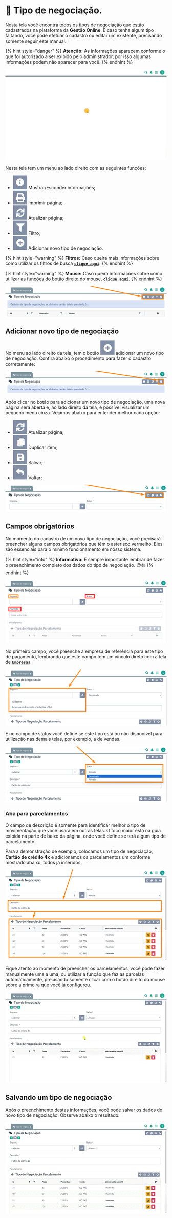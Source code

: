# 💱 Tipo de negociação.

Nesta tela você encontra todos os tipos de negociação que estão cadastrados na plataforma da **Gestão Online**. E caso tenha algum tipo faltando, você pode efetuar o cadastro ou editar um existente, precisando somente seguir este manual.

{% hint style="danger" %}
**Atenção:** As informações aparecem conforme o que foi autorizado a ser exibido pelo administrador, por isso algumas informações podem não aparecer para você.
{% endhint %}

![](/erp-v2/assets/funcionalidades/financeiro/aba_tipo_negociacao.gif)

Nesta tela tem um menu ao lado direito com as seguintes funções:

- <img src="/erp-v2/assets/icon_exibir.png" alt="" data-size="line"> Mostrar/Esconder informações;
- <img src="/erp-v2/assets/icon_imprimir.png" alt="" data-size="line"> Imprimir página;
- <img src="/erp-v2/assets/icon_atualizar.png" alt="" data-size="line"> Atualizar página;
- <img src="/erp-v2/assets/icon_filtro.png" alt="" data-size="line"> Filtro;
- <img src="/erp-v2/assets/icon_add.png" alt="" data-size="line"> Adicionar novo tipo de negociação.

{% hint style="warning" %}
**Filtros:** Caso queira mais informações sobre como utilizar os filtros de busca [**`clique aqui`**](/erp-v2/primeiro_acesso/filtros.md).
{% endhint %}

{% hint style="warning" %}
**Mouse:** Caso queira informações sobre como utilizar as funções do botão direito do mouse, [**`clique aqui`**](https://docs.gestao.plus/erp-v2/primeiro_acesso/atalhos_internos#menu-botao-direito-do-mouse).
{% endhint %}

![](/erp-v2/assets/funcionalidades/financeiro/aba_tipo_negociacao_menu.png)

## Adicionar novo tipo de negociação

No menu ao lado direito da tela, tem o botão <img src="/erp-v2/assets/icon_add.png" alt="" data-size="line"> adicionar um novo tipo de negociação. Confira abaixo o procedimento para fazer o cadastro corretamente:

![](/erp-v2/assets/funcionalidades/financeiro/aba_tipo_negociacao_add.png)

Após clicar no botão para adicionar um novo tipo de negociação, uma nova página será aberta e, ao lado direito da tela, é possível visualizar um pequeno menu cinza. Vejamos abaixo para entender melhor cada opção:

- <img src="/erp-v2/assets/icon_atualizar.png" alt="" data-size="line"> Atualizar página;
- <img src="/erp-v2/assets/icon_duplicar.png" alt="" data-size="line"> Duplicar item;
- <img src="/erp-v2/assets/icon_salvar.png" alt="" data-size="line"> Salvar;
- <img src="/erp-v2/assets/icon_voltar.png" alt="" data-size="line"> Voltar;

![](/erp-v2/assets/funcionalidades/financeiro/aba_tipo_negociacao_add_menu.png)

## Campos obrigatórios

No momento do cadastro de um novo tipo de negociação, você precisará preencher alguns campos obrigatórios que têm o asterisco vermelho. Eles são essenciais para o mínimo funcionamento em nosso sistema.

{% hint style="info" %}
**Informativo:** É sempre importante lembrar de fazer o preenchimento completo dos dados do tipo de negociação. 😉👍
{% endhint %}

![](/erp-v2/assets/funcionalidades/financeiro/aba_tipo_negociacao_add_tipo.png)

No primeiro campo, você preenche a empresa de referência para este tipo de pagamento, lembrando que este campo tem um vínculo direto com a tela de [**`Empresas`**](/erp-v2/funcionalidades/parametrizacoes/empresas.md).

![](/erp-v2/assets/funcionalidades/financeiro/aba_tipo_negociacao_add_campo_empresa.png)

E no campo de status você define se este tipo está ou não disponível para utilização nas demais telas, por exemplo, a de vendas.

![](/erp-v2/assets/funcionalidades/financeiro/aba_tipo_negociacao_add_campo_status.png)

### Aba para parcelamentos

O campo de descrição é somente para identificar melhor o tipo de movimentação que você usará em outras telas. O foco maior está na guia exibida na parte de baixo da página, onde você define se terá algum tipo de parcelamento.

Para a demonstração de exemplo, colocamos um tipo de negociação, **Cartão de crédito 4x** e adicionamos os parcelamentos um conforme mostrado abaixo, todos já inseridos.

![](/erp-v2/assets/funcionalidades/financeiro/aba_tipo_negociacao_add_parcelamento.png)

Fique atento ao momento de preencher os parcelamentos, você pode fazer manualmente uma a uma, ou utilizar a função que faz as parcelas automaticamente, precisando somente clicar com o botão direito do mouse sobre a primeira que você já configurou.

![](/erp-v2/assets/funcionalidades/financeiro/aba_tipo_negociacao_add_parcelamento_btn.gif)

## Salvando um tipo de negociação

Após o preenchimento destas informações, você pode salvar os dados do novo tipo de negociação. Observe abaixo o resultado:

![](/erp-v2/assets/funcionalidades/financeiro/aba_tipo_negociacao_add_conta_salvar.gif)